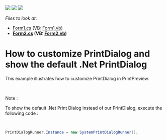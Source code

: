 <!-- default badges list -->
![](https://img.shields.io/endpoint?url=https://codecentral.devexpress.com/api/v1/VersionRange/128597395/13.2.9%2B)
[![](https://img.shields.io/badge/Open_in_DevExpress_Support_Center-FF7200?style=flat-square&logo=DevExpress&logoColor=white)](https://supportcenter.devexpress.com/ticket/details/T111587)
[![](https://img.shields.io/badge/📖_How_to_use_DevExpress_Examples-e9f6fc?style=flat-square)](https://docs.devexpress.com/GeneralInformation/403183)
<!-- default badges end -->
<!-- default file list -->
*Files to look at*:

* [Form1.cs](./CS/GridPrinting/Form1.cs) (VB: [Form1.vb](./VB/GridPrinting/Form1.vb))
* **[Form2.cs](./CS/GridPrinting/Form2.cs) (VB: [Form2.vb](./VB/GridPrinting/Form2.vb))**
<!-- default file list end -->
# How to customize PrintDialog and show the default .Net PrintDialog


<p>This example illustrates how to customize PrintDialog in PrintPreview.</p>
<p> </p>
<p>Note :</p>
<p>To show the default .Net Print Dialog instead of our PrintDialog, execute the following code :</p>
<p> </p>


```cs
PrintDialogRunner.Instance = new SystemPrintDialogRunner();
```


<p> </p>

<br/>


